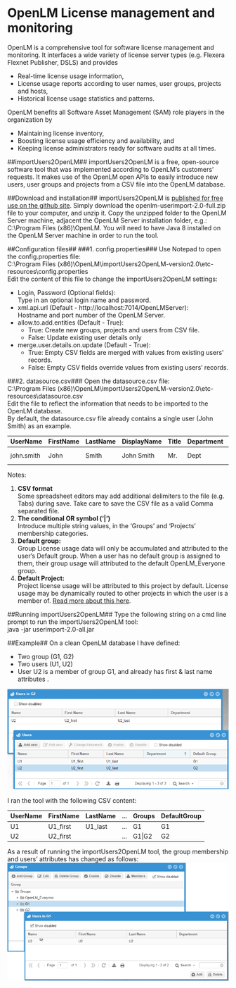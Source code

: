 OpenLM License management and monitoring
==================
OpenLM is a comprehensive tool for software license management and monitoring. It interfaces a wide variety of license server types (e.g. Flexera Flexnet Publisher, DSLS) and provides
* Real-time license usage information,
* License usage reports according to user names, user groups, projects and hosts, 
* Historical license usage statistics and patterns.

OpenLM benefits all Software Asset Management (SAM) role players in the organization by
* Maintaining license inventory,
* Boosting license usage efficiency and availability, and
* Keeping license administrators ready for software audits at all times.

##importUsers2OpenLM##
importUsers2OpenLM is a free, open-source software tool that was implemented according to OpenLM’s customers’ requests. It makes use of the OpenLM open APIs to easily introduce new users, user groups and projects from a CSV file into the OpenLM database. 

##Download and installation##
importUsers2OpenLM is [published for free use on the github site](https://github.com/orengabay/importUsers2OpenLM/releases/tag/2.0.0). Simply download the openlm-userimport-2.0-full.zip file to your computer, and unzip it. Copy the unzipped folder to the OpenLM Server machine, adjacent the OpenLM Server installation folder, e.g.:
C:\Program Files (x86)\OpenLM.
You will need to have Java 8 installed on the OpenLM Server machine in order to run the tool. 

##Configuration files##
###1. config.properties###
Use Notepad to open the config.properties file:  
C:\Program Files (x86)\OpenLM\importUsers2OpenLM-version2.0\etc-resources\config.properties  
Edit the content of this file to change the importUsers2OpenLM settings:

* Login, Password (Optional fields):  
  Type in an optional login name and password.   
* xml.api.url (Default - http://localhost:7014/OpenLMServer):  
  Hostname and port number of the OpenLM Server.   
* allow.to.add.entities (Default - True):
  * True: Create new groups, projects and users from CSV file.
  * False: Update existing user details only
* merge.user.details.on.update (Default - True):
  * True: Empty CSV fields are merged with values from existing users’ records.
  * False: Empty CSV fields override values from existing users’ records.


###2. datasource.csv###
Open the datasource.csv file:  
C:\Program Files (x86)\OpenLM\importUsers2OpenLM-version2.0\etc-resources\datasource.csv  
Edit the file to reflect the information that needs to be imported to the OpenLM database.  
By default, the datasource.csv file already contains a single user (John Smith) as an example.

UserName|FirstName|LastName|DisplayName|Title|Department|PhoneNumber|Description|Office|Email|Enabled|Groups|DefaultGroup|Projects|DefaultProject
--------|---------|--------|-----------|-----|----------|-----------|-----------|------|-----|-------|------|------------|--------|-------------
john.smith|John|Smith|John Smith|Mr.|Dept|(555)-555-55-55|Description|Office|john@gmail.com|true|group1&#124;group2|group1|project1&#124;project2|project1


Notes:  
1. __CSV format__  
    Some spreadsheet editors may add additional delimiters to the file (e.g. Tabs) during save. Take care to save the CSV file as a valid Comma separated file.
2. __The conditional OR symbol (‘|’)__    
    Introduce multiple string values, in the ‘Groups’ and ‘Projects’ membership categories.
3. __Default group:__    
    Group License usage data will only be accumulated and attributed to the user’s Default group. When a user has no default group is assigned to them, their group usage will attributed to the default OpenLM_Everyone group.
4. __Default Project:__    
    Project license usage will be attributed to this project by default. License usage may be dynamically routed to other projects in which the user is a member of. [Read more about this here](https://www.openlm.com/application-notes-v3-0/monitoring-app-usage-v3-0-2/license-usage-monitoring-according-to-projects-an4030/).


##Running importUsers2OpenLM##
Type the following string on a cmd line prompt to run the importUsers2OpenLM tool:  
java -jar userimport-2.0-all.jar <csv file name or full path>

##Example##
On a clean OpenLM database I have defined: 
* Two group (G1, G2)
* Two users (U1, U2)
* User U2 is a member of group G1, and already has first & last name attributes .

![Image00](/images/image00.png)

I ran the tool with the following CSV content:

UserName|FirstName|LastName| ... |Groups|DefaultGroup
-----|-----|-----|-----|-----|-----
U1|U1_first|U1_last| ... |G1|G1
U2|U2_first| | ... | G1&#124;G2|G2

As a result of running the importUsers2OpenLM tool, the group membership and users’ attributes has changed as follows:
![Image01](/images/image01.png) 
